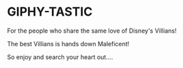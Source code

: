# GIPHY-TASTIC

For the people who share the same love of Disney's Villians! 

The best Villians is hands down Maleficent! 

So enjoy and search your heart out....